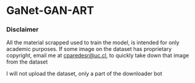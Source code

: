 # GaNet-GAN-ART

### Disclaimer
All the material scrapped used to train the model, is intended for only academic purposes. If some image on the dataset has proprietary copyright, email me at cparedesr@uc.cl, to quickly take down that image from the dataset


I will not upload the dataset, only a part of the downloader bot